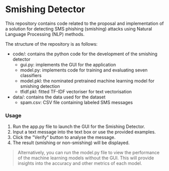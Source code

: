 # Smishing Detector
This repository contains code related to the proposal and implementation of a solution for detecting SMS phishing (smishing) attacks using Natural Language Processing (NLP) methods.

The structure of the repository is as follows:
* code/: contains the python code for the development of the smishing detector
  * gui.py: implements the GUI for the application
  * model.py: implements code for training and evaluating seven classifiers
  * model.pkl: the nominated pretrained machine learning model for smishing detection
  * tfidf.pkl: fitted TF-IDF vectoriser for text vectorisation
* data/: contains the data used for the dataset
  * spam.csv: CSV file containing labeled SMS messages

### Usage
1. Run the app.py file to launch the GUI for the Smishing Detector.
2. Input a text message into the text box or use the provided examples.
3. Click the "Verify" button to analyse the message.
4. The result (smishing or non-smishing) will be displayed.

> Alternatively, you can run the model.py file to view the performance of the machine learning models without the GUI. This will provide insights into the accuracy and other metrics of each model.
